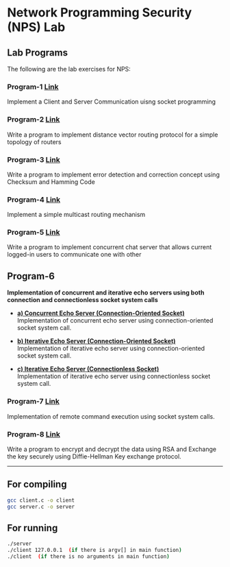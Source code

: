 # Network Programming Security (NPS) Lab

## Lab Programs

The following are the lab exercises for NPS:

### Program-1    [Link](https://github.com/Manoj-Kumar-BV/RVCE-NPS_Lab/tree/main/Program-1)
Implement a Client and Server Communication uisng socket programming

### Program-2    [Link](https://github.com/Manoj-Kumar-BV/RVCE-NPS_Lab/tree/main/Program-2)
Write a program to implement distance vector routing protocol for a simple topology of routers

### Program-3    [Link](https://github.com/Manoj-Kumar-BV/RVCE-NPS_Lab/tree/main/Program-3)
Write a program to implement error detection and correction concept using Checksum and Hamming Code

### Program-4    [Link](https://github.com/Manoj-Kumar-BV/RVCE-NPS_Lab/tree/main/Program-4)
Implement a simple multicast routing mechanism

### Program-5    [Link](https://github.com/Manoj-Kumar-BV/RVCE-NPS_Lab/tree/main/Program-5)
Write a program to implement concurrent chat server that allows current logged-in users to communicate one with other

## Program-6  
**Implementation of concurrent and iterative echo servers using both connection and connectionless socket system calls**

- **[a) Concurrent Echo Server (Connection-Oriented Socket)](https://github.com/Manoj-Kumar-BV/RVCE-NPS_Lab/tree/main/Program-6/C)**  
  Implementation of concurrent echo server using connection-oriented socket system call.

- **[b) Iterative Echo Server (Connection-Oriented Socket)](https://github.com/Manoj-Kumar-BV/RVCE-NPS_Lab/tree/main/Program-6/B)**  
  Implementation of iterative echo server using connection-oriented socket system call.

- **[c) Iterative Echo Server (Connectionless Socket)](https://github.com/Manoj-Kumar-BV/RVCE-NPS_Lab/tree/main/Program-6/C)**  
  Implementation of iterative echo server using connectionless socket system call.



### Program-7    [Link](https://github.com/Manoj-Kumar-BV/RVCE-NPS_Lab/tree/main/Program-7)
Implementation of remote command execution using socket system calls.

### Program-8    [Link](https://github.com/Manoj-Kumar-BV/RVCE-CD_Lab/tree/main/Program-8)
Write a program to encrypt and decrypt the data using RSA and Exchange the key securely using Diffie-Hellman Key exchange protocol.

---

## For compiling

```bash
gcc client.c -o client
gcc server.c -o server
```

## For running

```bash
./server
./client 127.0.0.1  (if there is argv[] in main function)
./client  (if there is no arguments in main function)
```
